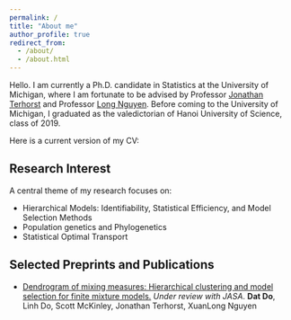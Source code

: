 ```yaml
---
permalink: /
title: "About me"
author_profile: true
redirect_from: 
  - /about/
  - /about.html
---
```


Hello. I am currently a Ph.D. candidate in Statistics at the University of Michigan, where I am
fortunate to be advised by Professor [Jonathan Terhorst](https://jthlab.github.io/) and Professor [Long Nguyen](https://dept.stat.lsa.umich.edu/~xuanlong/).
Before coming to the University of Michigan, I graduated as the valedictorian of Hanoi
University of Science, class of 2019.

Here is a current version of my CV: 

## Research Interest

A central theme of my research focuses on:

* Hierarchical Models: Identifiability, Statistical Efficiency, and Model Selection
Methods
* Population genetics and Phylogenetics
* Statistical Optimal Transport

## Selected Preprints and Publications 

* [Dendrogram of mixing measures: Hierarchical clustering and model selection for
finite mixture models.](https://arxiv.org/pdf/2403.01684) *Under review with JASA*. 
	**Dat Do**, Linh Do, Scott McKinley, Jonathan Terhorst, XuanLong Nguyen



